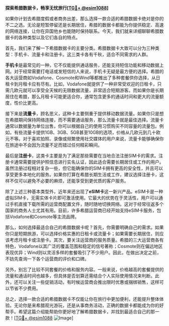 **探索希腊数据卡，畅享无忧旅行[[TG💪+ @esim1088](https://t.me/s/esim1088)]**

如果你计划去希腊度假或者商务出差，那么选择一款合适的希腊数据卡绝对是你的不二之选。无论是短暂停留还是长期居住，希腊的数据卡都能为你提供稳定、高速的网络连接，让你在异国他乡也能随时保持联系。今天，我们就来详细聊聊希腊数据卡的各种类型以及它们各自的特点。

首先，我们来了解一下希腊数据卡的主要分类。希腊数据卡大致可以分为三种类型：手机卡、流量卡和注册卡。这三类卡各有千秋，适合不同需求的人群。

**手机卡**是最常见的一种，它不仅能提供通话服务，还能支持短信功能和移动数据上网。对于经常需要打电话或发短信的人来说，手机卡无疑是最方便的选择。希腊的各大运营商如Vodafone、Cosmote和Wind等都推出了多种套餐供你选择，从日租卡到月租卡应有尽有。比如，Vodafone就提供了一种非常受欢迎的日租卡，只需几欧元就可以享受全天候的无限数据流量，非常适合短期游客。而如果你是长期居住在希腊，那么月租卡可能更适合你，通常包含更多的通话时间和更大的流量额度，性价比更高。

接下来是**流量卡**，顾名思义，这种卡主要侧重于提供移动数据流量。如果你只是想在希腊期间保持网络连接，而不需要通话服务，那么流量卡就是最佳选择。流量卡通常以数据量为单位出售，你可以根据自己的使用习惯购买不同容量的流量包。例如，有些流量卡提供1GB、3GB、5GB甚至10GB的选项，价格从几欧元到几十欧元不等。对于喜欢拍照、录像或频繁使用社交媒体的用户来说，流量卡能够确保你在旅途中不会因为流量不足而错过任何精彩瞬间。

最后是**注册卡**，这类卡主要是为了满足那些需要在当地合法注册SIM卡的需求。注册卡通常需要提供护照信息进行实名认证，因此适合需要长期居住或工作的用户。虽然注册过程相对复杂一些，但它能确保你的SIM卡拥有更高的安全性，并且可以享受更多本地化的服务。如果你打算在希腊长期生活或工作，建议选择注册卡，这样不仅可以避免不必要的麻烦，还能享受到更优质的客户服务。

除了上述三种基本类型外，近年来还出现了**eSIM卡**这一新兴产品。eSIM卡是一种虚拟SIM卡，无需实体卡片即可激活使用。它最大的优势在于灵活性，用户可以通过手机直接下载所需的运营商配置文件，随时随地切换网络。这对于经常往返多个国家的商务人士尤其有用。目前，许多希腊运营商已经开始支持eSIM卡服务，包括Vodafone和Cosmote等主流品牌。

那么，如何选择最适合自己的希腊数据卡呢？首先，你需要明确自己的需求。如果你只是短期旅游，可以选择价格实惠的日租卡或流量卡；如果需要长期居住，则应该考虑月租卡或注册卡。其次，要关注运营商的服务质量。希腊的三大运营商各有特色，Vodafone以其广泛的覆盖范围和稳定的信号著称；Cosmote则在偏远地区表现优异；Wind则以灵活多样的套餐吸引了不少用户。因此，在做出决定之前，不妨先查询一下各个运营商的评价和口碑。

另外，别忘了比较不同套餐的价格和服务内容。一般来说，价格越高的套餐提供的流量和通话时间也越多，但具体是否划算还需结合个人实际使用情况来判断。此外，还可以关注一些促销活动，有时候运营商会推出限时优惠或捆绑销售，这样可以节省不少费用。

总之，选择一款合适的希腊数据卡不仅能让你在旅行中更加便利，还能提升整体体验。无论你是来希腊观光游玩，还是从事商务活动，正确的数据卡都能成为你的好帮手。希望这篇介绍能帮助你更好地了解希腊数据卡，并找到最适合自己的那一款！[[TG💪+ @esim1088](https://t.me/s/esim1088) ![Image](https://i.postimg.cc/4NQfJmqS/Snipaste-2025-05-13-00-14-12.png)]